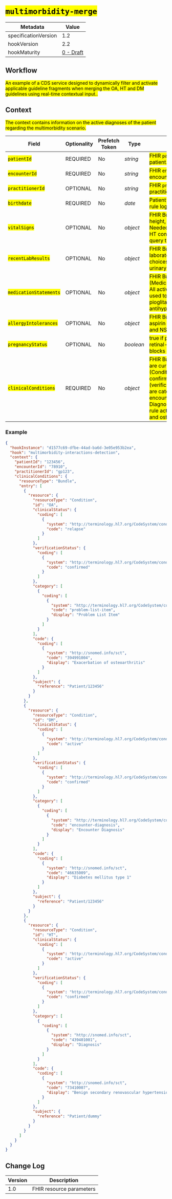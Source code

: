 # <mark>`multimorbidity-merge`</mark>

| Metadata             | Value                                                     |
| -------------------- | --------------------------------------------------------- |
| specificationVersion | 1.2                                                       |
| hookVersion          | 2.2                                                       |
| hookMaturity         | [0 - Draft](../../specification/1.0/#hook-maturity-model) |

## Workflow

<mark>An example of a CDS service designed to dynamically filter and activate applicable guideline fragments when merging the OA, HT and DM guidelines using real-time contextual input..</mark>

## Context

<mark>The context contains information on the active diagnoses of the patient regarding the multimorbidity scenario.</mark>

| Field                               | Optionality | Prefetch Token | Type      | Description                                                                                                                                                                                                                                                                                                                                                                                                          |
| ----------------------------------- | ----------- | -------------- | --------- | -------------------------------------------------------------------------------------------------------------------------------------------------------------------------------------------------------------------------------------------------------------------------------------------------------------------------------------------------------------------------------------------------------------------- |
| <mark>`patientId`</mark>            | REQUIRED    | No             | _string_  | <mark>FHIR `patient.id` identifier of current patient.</mark>                                                                                                                                                                                                                                                                                                                                                        |
| <mark>`encounterId`</mark>          | REQUIRED    | No             | _string_  | <mark>FHIR `encounter.id` identifier of current encounter.</mark>                                                                                                                                                                                                                                                                                                                                                    |
| <mark>`practitionerId`</mark>       | OPTIONAL    | No             | _string_  | <mark>FHIR `practitioner.id` identifier of current practitioner.</mark>                                                                                                                                                                                                                                                                                                                                              |
| <mark>`birthdate`</mark>            | REQUIRED    | No             | _date_    | <mark>Patient’s date of birth; used for age-based rule logic (e.g., statin threshold ≥ 40 y).</mark>                                                                                                                                                                                                                                                                                                                 |
| <mark>`vitalSigns`</mark>           | OPTIONAL    | No             | _object_  | <mark>FHIR Bundle (observation) Latest weight, height, BMI, blood pressure readings. Needed for BMI-driven metformin rule and HT control logic; if absent, the service will query them on demand.</mark>                                                                                                                                                                                                             |
| <mark>`recentLabResults`</mark>     | OPTIONAL    | No             | _object_  | <mark>FHIR Bundle (observation) More recent laboratory values that influence therapy choices (e.g., eGFR, HbA1c, lipid panel, urinary albumin).</mark>                                                                                                                                                                                                                                                               |
| <mark>`medicationStatements`</mark> | OPTIONAL    | No             | _object_  | <mark>FHIR Bundle (MedicationStatement/MedicationRequest) All active or recently issued medications—used to detect metformin, sulfonylurea, pioglitazone, statins, antiplatelets, NSAIDs, antihypertensives.</mark>                                                                                                                                                                                                  |
| <mark>`allergyIntolerances`</mark>  | OPTIONAL    | No             | _object_  | <mark>FHIR Bundle (AllergyIntolerance) Captures aspirin allergy (to switch to clopidogrel) and NSAID hypersensitivity.</mark>                                                                                                                                                                                                                                                                                        |
| <mark>`pregnancyStatus`</mark>      | OPTIONAL    | No             | _boolean_ | <mark>true if patient is pregnant; shortens retinal-screen interval to ≤ 6 months and blocks ACE-I suggestion.</mark>                                                                                                                                                                                                                                                                                                |
| <mark>`clinicalConditions`</mark>   | REQUIRED    | No             | _object_  | <mark>FHIR Bundle of Condition resources that are currently active, recurrent, or relapse (Condition.clinicalStatus), that have been confirmed or is provisional by clinical staff (verificationStatus.coding.code) and that are categorised as problem-list-item or encounter-diagnosis or SNOMED CT Diagnosis (category.coding.code). Drives rule activation for diabetes, hypertension and osteoarthritis.</mark> |

### Example

```json
{
  "hookInstance": "d1577c69-dfbe-44ad-ba6d-3e05e953b2ea",
  "hook": "multimorbidity-interactions-detection",
  "context": {
    "patientId": "123456",
    "encounterId": "78910",
    "practitionerId": "gp123",
    "clinicalConditions": {
      "resourceType": "Bundle",
      "entry": [
        {
          "resource": {
            "resourceType": "Condition",
            "id": "OA",
            "clinicalStatus": {
              "coding": [
                {
                  "system": "http://terminology.hl7.org/CodeSystem/condition-clinical",
                  "code": "relapse"
                }
              ]
            },
            "verificationStatus": {
              "coding": [
                {
                  "system": "http://terminology.hl7.org/CodeSystem/condition-ver-status",
                  "code": "confirmed"
                }
              ]
            },
            "category": [
              {
                "coding": [
                  {
                    "system": "http://terminology.hl7.org/CodeSystem/condition-category",
                    "code": "problem-list-item",
                    "display": "Problem List Item"
                  }
                ]
              }
            ],
            "code": {
              "coding": [
                {
                  "system": "http://snomed.info/sct",
                  "code": "394991004",
                  "display": "Exacerbation of osteoarthritis"
                }
              ]
            },
            "subject": {
              "reference": "Patient/123456"
            }
          }
        },
        {
          "resource": {
            "resourceType": "Condition",
            "id": "DM",
            "clinicalStatus": {
              "coding": [
                {
                  "system": "http://terminology.hl7.org/CodeSystem/condition-clinical",
                  "code": "active"
                }
              ]
            },
            "verificationStatus": {
              "coding": [
                {
                  "system": "http://terminology.hl7.org/CodeSystem/condition-ver-status",
                  "code": "confirmed"
                }
              ]
            },
            "category": [
              {
                "coding": [
                  {
                    "system": "http://terminology.hl7.org/CodeSystem/condition-category",
                    "code": "encounter-diagnosis",
                    "display": "Encounter Diagnosis"
                  }
                ]
              }
            ],
            "code": {
              "coding": [
                {
                  "system": "http://snomed.info/sct",
                  "code": "46635009",
                  "display": "Diabetes mellitus type 1"
                }
              ]
            },
            "subject": {
              "reference": "Patient/123456"
            }
          }
        },
        {
          "resource": {
            "resourceType": "Condition",
            "id": "HT",
            "clinicalStatus": {
              "coding": [
                {
                  "system": "http://terminology.hl7.org/CodeSystem/condition-clinical",
                  "code": "active"
                }
              ]
            },
            "verificationStatus": {
              "coding": [
                {
                  "system": "http://terminology.hl7.org/CodeSystem/condition-ver-status",
                  "code": "confirmed"
                }
              ]
            },
            "category": [
              {
                "coding": [
                  {
                    "system": "http://snomed.info/sct",
                    "code": "439401001",
                    "display": "Diagnosis"
                  }
                ]
              }
            ],
            "code": {
              "coding": [
                {
                  "system": "http://snomed.info/sct",
                  "code": "73410007",
                  "display": "Benign secondary renovascular hypertension (disorder)"
                }
              ]
            },
            "subject": {
              "reference": "Patient/dummy"
            }
          }
        }
      ]
    }
  }
}
```

## Change Log

| Version | Description              |
| ------- | ------------------------ |
| 1.0     | FHIR resource parameters |
